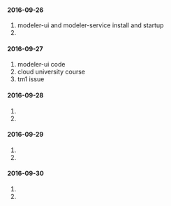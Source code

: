 #### 2016-09-26
1. modeler-ui and modeler-service install and startup
2. 

#### 2016-09-27
1. modeler-ui code
2. cloud university course
3. tm1 issue

#### 2016-09-28
1.  
2.  

#### 2016-09-29
1.  
2.  

#### 2016-09-30
1.  
2.  

